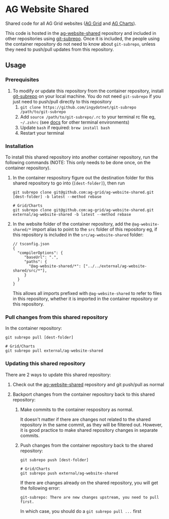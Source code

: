 # AG Website Shared

Shared code for all AG Grid websites ([AG Grid](https://github.com/ag-grid/ag-grid) and [AG Charts](https://github.com/ag-grid/ag-charts)).

This code is hosted in the [ag-website-shared](https://github.com/ag-grid/ag-website-shared) repository and included in other repositories using [git-subrepo](https://github.com/ingydotnet/git-subrepo). Once it is included, the people using the container repository do not need to know about `git-subrepo`, unless they need to push/pull updates from this repository.

## Usage

### Prerequisites

1. To modify or update this repository from the container repository, install [git-subrepo](https://github.com/ingydotnet/git-subrepo) on your local machine. You do not need `git-subrepo` if you just need to push/pull directly to this repository
    1. `git clone https://github.com/ingydotnet/git-subrepo /path/to/git-subrepo`
    1. Add `source /path/to/git-subrepo/.rc` to your terminal rc file eg, `~/.zshrc` (see [docs](https://github.com/ingydotnet/git-subrepo?tab=readme-ov-file#command-completion) for other terminal environments)
    1. Update `bash` if required: `brew install bash`
    1. Restart your terminal

### Installation

To install this shared repository into another container repository, run the following commands (NOTE: This only needs to be done once, on the container repository).

1. In the container respository figure out the destination folder for this shared repository to go into (`[dest-folder]`), then run

    ```
    git subrepo clone git@github.com:ag-grid/ag-website-shared.git [dest-folder] -b latest --method rebase

    # Grid/Charts
    git subrepo clone git@github.com:ag-grid/ag-website-shared.git external/ag-website-shared -b latest --method rebase
    ```

1. In the website folder of the container repository, add the `@ag-website-shared/*` import alias to point to the `src` folder of this repository eg, if this repository is included in the `src/ag-website-shared` folder:

    ```
    // tsconfig.json
    {
      "compilerOptions": {
         "baseUrl": ".",
         "paths": {
           "@ag-website-shared/*": ["../../external/ag-website-shared/src/*"],
         }
      }
    }
    ```

    This allows all imports prefixed with `@ag-website-shared` to refer to files in this repository, whether it is imported in the container repository or this repository.

### Pull changes from this shared repository

In the container repository:

```
git subrepo pull [dest-folder]

# Grid/Charts
git subrepo pull external/ag-website-shared
```

### Updating this shared repository

There are 2 ways to update this shared repository:

1. Check out the [ag-website-shared](https://github.com/ag-grid/ag-website-shared) repository and git push/pull as normal
1. Backport changes from the container repository back to this shared repository:

    1. Make commits to the container respository as normal.

        It doesn't matter if there are changes not related to the shared repository in the same commit, as they will be filtered out. However, it is good practice to make shared repository changes in separate commits.

    1. Push changes from the container repository back to the shared repository:

        ```
        git subrepo push [dest-folder]

        # Grid/Charts
        git subrepo push external/ag-website-shared
        ```

        If there are changes already on the shared repository, you will get the following error:

        ```
        git-subrepo: There are new changes upstream, you need to pull first.
        ```

        In which case, you should do a `git subrepo pull ...` first
